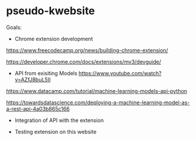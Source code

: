 # pseudo-kwebsite

Goals:
- Chrome extension development

https://www.freecodecamp.org/news/building-chrome-extension/

https://developer.chrome.com/docs/extensions/mv3/devguide/

- API from exisiting Models
https://www.youtube.com/watch?v=AZfJ8buL5II

https://www.datacamp.com/tutorial/machine-learning-models-api-python

https://towardsdatascience.com/deploying-a-machine-learning-model-as-a-rest-api-4a03b865c166


- Integration of API with the extension

- Testing extension on this website
